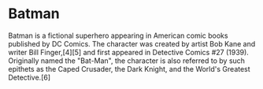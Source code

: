 # Batman

Batman is a fictional superhero appearing in American comic books published by DC Comics. The character was created by artist Bob Kane and writer Bill Finger,[4][5] and first appeared in Detective Comics #27 (1939). Originally named the "Bat-Man", the character is also referred to by such epithets as the Caped Crusader, the Dark Knight, and the World's Greatest Detective.[6]
